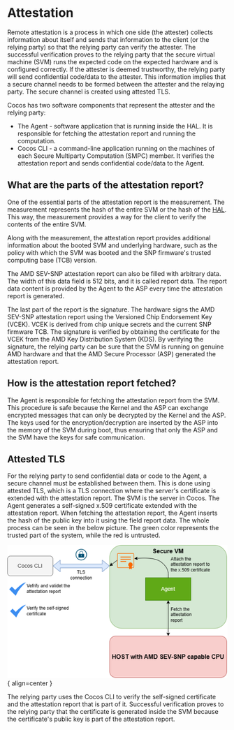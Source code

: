 # Attestation

Remote attestation is a process in which one side (the attester) collects information about itself and sends that information to the client (or the relying party) so that the relying party can verify the attester. The successful verification proves to the relying party that the secure virtual machine (SVM) runs the expected code on the expected hardware and is configured correctly. If the attester is deemed trustworthy, the relying party will send confidential code/data to the attester. This information implies that a secure channel needs to be formed between the attester and the relaying party. The secure channel is created using attested TLS.

Cocos has two software components that represent the attester and the relying party:
 * The Agent - software application that is running inside the HAL. It is responsible for fetching the attestation report and running the computation.
 * Cocos CLI - a command-line application running on the machines of each Secure Multiparty Computation (SMPC) member. It verifies the attestation report and sends confidential code/data to the Agent.

## What are the parts of the attestation report?

One of the essential parts of the attestation report is the measurement. The measurement represents the hash of the entire SVM or the hash of the [HAL](./hal.md). This way, the measurement provides a way for the client to verify the contents of the entire SVM. 

Along with the measurement, the attestation report provides additional information about the booted SVM and underlying hardware, such as the policy with which the SVM was booted and the SNP firmware's trusted computing base (TCB) version.

The AMD SEV-SNP attestation report can also be filled with arbitrary data. The width of this data field is 512 bits, and it is called report data. The report data content is provided by the Agent to the ASP every time the attestation report is generated.

The last part of the report is the signature. The hardware signs the AMD SEV-SNP attestation report using the Versioned Chip Endorsement Key (VCEK). VCEK is derived from chip unique secrets and the current SNP firmware TCB. The signature is verified by obtaining the certificate for the VCEK from the AMD Key Distribution System (KDS). By verifying the signature, the relying party can be sure that the SVM is running on genuine AMD hardware and that the AMD Secure Processor (ASP) generated the attestation report.

## How is the attestation report fetched?

The Agent is responsible for fetching the attestation report from the SVM. This procedure is safe because the Kernel and the ASP can exchange encrypted messages that can only be decrypted by the Kernel and the ASP. The keys used for the encryption/decryption are inserted by the ASP into the memory of the SVM during boot, thus ensuring that only the ASP and the SVM have the keys for safe communication.

## Attested TLS

For the relying party to send confidential data or code to the Agent, a secure channel must be established between them. This is done using attested TLS, which is a TLS connection where the server's certificate is extended with the attestation report. The SVM is the server in Cocos. The Agent generates a self-signed x.509 certificate extended with the attestation report. When fetching the attestation report, the Agent inserts the hash of the public key into it using the field report data. The whole process can be seen in the below picture. The green color represents the trusted part of the system, while the red is untrusted.

![Attested TLS](./img/aTLS.png){ align=center }

The relying party uses the Cocos CLI to verify the self-signed certificate and the attestation report that is part of it. Successful verification proves to the relying party that the certificate is generated inside the SVM because the certificate's public key is part of the attestation report.

